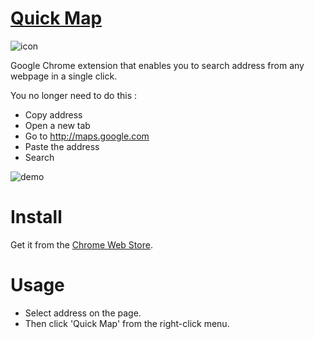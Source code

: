 [Quick Map](http://goo.gl/ox7x5Y)
========

![icon](http://i.imgur.com/2UpGs9H.png)

Google Chrome extension that enables you to search address from any webpage in a single click.

You no longer need to do this :
  * Copy address 
  * Open a new tab
  * Go to http://maps.google.com
  * Paste the address
  * Search

![demo](http://i.imgur.com/vn7iG90.gif)

Install
===
Get it from the [Chrome Web Store](http://goo.gl/ox7x5Y).

Usage
===
* Select address on the page.
* Then click 'Quick Map' from the right-click menu.
